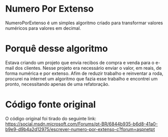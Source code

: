 # Numero Por Extenso
NumeroPorExtenso é um simples algoritmo criado para transformar valores numéricos para valores em decimal.

# Porquê desse algoritmo
Estava criando um projeto que envia recibos de compra e venda para o e-mail dos clientes. 
Nesse projeto era necessário enviar o valor, em reais, de forma numérica e por extenso. Afim de reduzir trabalho e reinventar a roda, procurei na internet um algoritmo que fazia esse trabalho e encontrei um pronto, necessitando apenas de uma refatoração. 

# Código fonte original
O código original foi tirado do seguinte link: https://social.msdn.microsoft.com/Forums/pt-BR/6844b935-b6d8-41a0-b9e9-d9b4a2d12975/escrever-numero-por-extenso-c?forum=aspnetpt
